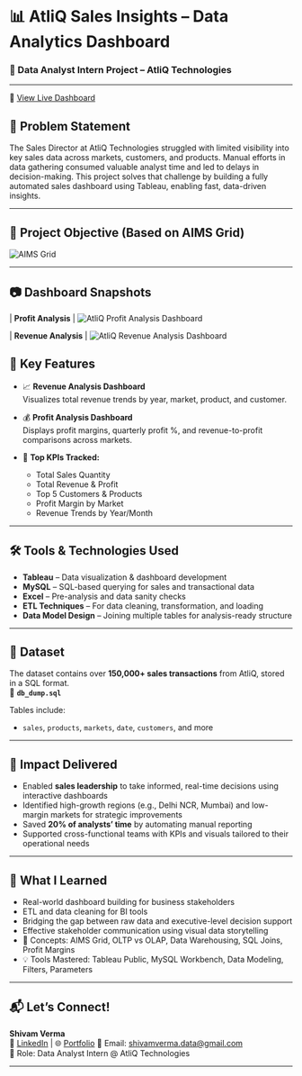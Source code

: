 # 📊 AtliQ Sales Insights – Data Analytics Dashboard 

### 💼 Data Analyst Intern Project – AtliQ Technologies  
---
🔗 [View Live Dashboard](https://public.tableau.com/views/AtliQSalesInsights_17523960134840/Month)
## 🧩 Problem Statement

The Sales Director at AtliQ Technologies struggled with limited visibility into key sales data across markets, customers, and products. Manual efforts in data gathering consumed valuable analyst time and led to delays in decision-making. This project solves that challenge by building a fully automated sales dashboard using Tableau, enabling fast, data-driven insights.

---

## 🎯 Project Objective (Based on AIMS Grid)

![AIMS Grid](https://github.com/user-attachments/assets/6512e374-065f-47f9-b546-1ab23682c5f2)

---

## 📷 Dashboard Snapshots

| **Profit Analysis** |
![AtliQ Profit Analysis Dashboard](https://github.com/user-attachments/assets/0be1d415-a950-4777-b718-9e28bd0f5a10)

| **Revenue Analysis** | 
![AtliQ Revenue Analysis Dashboard](https://github.com/user-attachments/assets/b4ec3326-e9e7-4a2c-a594-3ed2aae34e71)

## 📌 Key Features

- 📈 **Revenue Analysis Dashboard**  
  Visualizes total revenue trends by year, market, product, and customer.
  
- 💰 **Profit Analysis Dashboard**  
  Displays profit margins, quarterly profit %, and revenue-to-profit comparisons across markets.

- 🎯 **Top KPIs Tracked:**  
  - Total Sales Quantity  
  - Total Revenue & Profit  
  - Top 5 Customers & Products  
  - Profit Margin by Market  
  - Revenue Trends by Year/Month

---

## 🛠️ Tools & Technologies Used

- **Tableau** – Data visualization & dashboard development  
- **MySQL** – SQL-based querying for sales and transactional data  
- **Excel** – Pre-analysis and data sanity checks  
- **ETL Techniques** – For data cleaning, transformation, and loading  
- **Data Model Design** – Joining multiple tables for analysis-ready structure

---

## 📂 Dataset

The dataset contains over **150,000+ sales transactions** from AtliQ, stored in a SQL format.  
📁 **`db_dump.sql`** 

Tables include:
- `sales`, `products`, `markets`, `date`, `customers`, and more
---

## 🚀 Impact Delivered

- Enabled **sales leadership** to take informed, real-time decisions using interactive dashboards  
- Identified high-growth regions (e.g., Delhi NCR, Mumbai) and low-margin markets for strategic improvements  
- Saved **20% of analysts’ time** by automating manual reporting  
- Supported cross-functional teams with KPIs and visuals tailored to their operational needs

---

## 🧠 What I Learned

- Real-world dashboard building for business stakeholders  
- ETL and data cleaning for BI tools  
- Bridging the gap between raw data and executive-level decision support  
- Effective stakeholder communication using visual data storytelling
- 📘 Concepts: AIMS Grid, OLTP vs OLAP, Data Warehousing, SQL Joins, Profit Margins  
- 💡 Tools Mastered: Tableau Public, MySQL Workbench, Data Modeling, Filters, Parameters
---

## 📬 Let’s Connect!

**Shivam Verma**  
🔗 [LinkedIn](https://www.linkedin.com/in/shivamverma18) | 🌐 [Portfolio](https://codebasics.io/portfolio/Shivam-Verma) 
📧 Email: shivamverma.data@gmail.com  
💼 Role: Data Analyst Intern @ AtliQ Technologies

---

